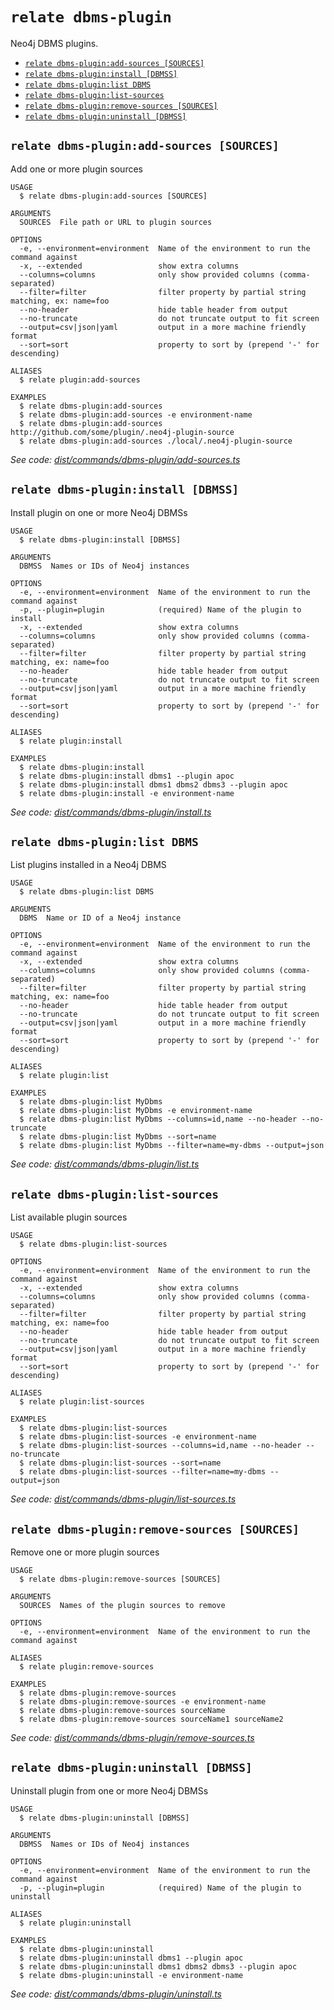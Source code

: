 `relate dbms-plugin`
====================

Neo4j DBMS plugins.

* [`relate dbms-plugin:add-sources [SOURCES]`](#relate-dbms-pluginadd-sources-sources)
* [`relate dbms-plugin:install [DBMSS]`](#relate-dbms-plugininstall-dbmss)
* [`relate dbms-plugin:list DBMS`](#relate-dbms-pluginlist-dbms)
* [`relate dbms-plugin:list-sources`](#relate-dbms-pluginlist-sources)
* [`relate dbms-plugin:remove-sources [SOURCES]`](#relate-dbms-pluginremove-sources-sources)
* [`relate dbms-plugin:uninstall [DBMSS]`](#relate-dbms-pluginuninstall-dbmss)

## `relate dbms-plugin:add-sources [SOURCES]`

Add one or more plugin sources

```
USAGE
  $ relate dbms-plugin:add-sources [SOURCES]

ARGUMENTS
  SOURCES  File path or URL to plugin sources

OPTIONS
  -e, --environment=environment  Name of the environment to run the command against
  -x, --extended                 show extra columns
  --columns=columns              only show provided columns (comma-separated)
  --filter=filter                filter property by partial string matching, ex: name=foo
  --no-header                    hide table header from output
  --no-truncate                  do not truncate output to fit screen
  --output=csv|json|yaml         output in a more machine friendly format
  --sort=sort                    property to sort by (prepend '-' for descending)

ALIASES
  $ relate plugin:add-sources

EXAMPLES
  $ relate dbms-plugin:add-sources
  $ relate dbms-plugin:add-sources -e environment-name
  $ relate dbms-plugin:add-sources http://github.com/some/plugin/.neo4j-plugin-source
  $ relate dbms-plugin:add-sources ./local/.neo4j-plugin-source
```

_See code: [dist/commands/dbms-plugin/add-sources.ts](https://github.com/neo4j-devtools/relate/blob/v1.0.3-alpha.5/packages/cli/src/commands/dbms-plugin/add-sources.ts)_

## `relate dbms-plugin:install [DBMSS]`

Install plugin on one or more Neo4j DBMSs

```
USAGE
  $ relate dbms-plugin:install [DBMSS]

ARGUMENTS
  DBMSS  Names or IDs of Neo4j instances

OPTIONS
  -e, --environment=environment  Name of the environment to run the command against
  -p, --plugin=plugin            (required) Name of the plugin to install
  -x, --extended                 show extra columns
  --columns=columns              only show provided columns (comma-separated)
  --filter=filter                filter property by partial string matching, ex: name=foo
  --no-header                    hide table header from output
  --no-truncate                  do not truncate output to fit screen
  --output=csv|json|yaml         output in a more machine friendly format
  --sort=sort                    property to sort by (prepend '-' for descending)

ALIASES
  $ relate plugin:install

EXAMPLES
  $ relate dbms-plugin:install
  $ relate dbms-plugin:install dbms1 --plugin apoc
  $ relate dbms-plugin:install dbms1 dbms2 dbms3 --plugin apoc
  $ relate dbms-plugin:install -e environment-name
```

_See code: [dist/commands/dbms-plugin/install.ts](https://github.com/neo4j-devtools/relate/blob/v1.0.3-alpha.5/packages/cli/src/commands/dbms-plugin/install.ts)_

## `relate dbms-plugin:list DBMS`

List plugins installed in a Neo4j DBMS

```
USAGE
  $ relate dbms-plugin:list DBMS

ARGUMENTS
  DBMS  Name or ID of a Neo4j instance

OPTIONS
  -e, --environment=environment  Name of the environment to run the command against
  -x, --extended                 show extra columns
  --columns=columns              only show provided columns (comma-separated)
  --filter=filter                filter property by partial string matching, ex: name=foo
  --no-header                    hide table header from output
  --no-truncate                  do not truncate output to fit screen
  --output=csv|json|yaml         output in a more machine friendly format
  --sort=sort                    property to sort by (prepend '-' for descending)

ALIASES
  $ relate plugin:list

EXAMPLES
  $ relate dbms-plugin:list MyDbms
  $ relate dbms-plugin:list MyDbms -e environment-name
  $ relate dbms-plugin:list MyDbms --columns=id,name --no-header --no-truncate
  $ relate dbms-plugin:list MyDbms --sort=name
  $ relate dbms-plugin:list MyDbms --filter=name=my-dbms --output=json
```

_See code: [dist/commands/dbms-plugin/list.ts](https://github.com/neo4j-devtools/relate/blob/v1.0.3-alpha.5/packages/cli/src/commands/dbms-plugin/list.ts)_

## `relate dbms-plugin:list-sources`

List available plugin sources

```
USAGE
  $ relate dbms-plugin:list-sources

OPTIONS
  -e, --environment=environment  Name of the environment to run the command against
  -x, --extended                 show extra columns
  --columns=columns              only show provided columns (comma-separated)
  --filter=filter                filter property by partial string matching, ex: name=foo
  --no-header                    hide table header from output
  --no-truncate                  do not truncate output to fit screen
  --output=csv|json|yaml         output in a more machine friendly format
  --sort=sort                    property to sort by (prepend '-' for descending)

ALIASES
  $ relate plugin:list-sources

EXAMPLES
  $ relate dbms-plugin:list-sources
  $ relate dbms-plugin:list-sources -e environment-name
  $ relate dbms-plugin:list-sources --columns=id,name --no-header --no-truncate
  $ relate dbms-plugin:list-sources --sort=name
  $ relate dbms-plugin:list-sources --filter=name=my-dbms --output=json
```

_See code: [dist/commands/dbms-plugin/list-sources.ts](https://github.com/neo4j-devtools/relate/blob/v1.0.3-alpha.5/packages/cli/src/commands/dbms-plugin/list-sources.ts)_

## `relate dbms-plugin:remove-sources [SOURCES]`

Remove one or more plugin sources

```
USAGE
  $ relate dbms-plugin:remove-sources [SOURCES]

ARGUMENTS
  SOURCES  Names of the plugin sources to remove

OPTIONS
  -e, --environment=environment  Name of the environment to run the command against

ALIASES
  $ relate plugin:remove-sources

EXAMPLES
  $ relate dbms-plugin:remove-sources
  $ relate dbms-plugin:remove-sources -e environment-name
  $ relate dbms-plugin:remove-sources sourceName
  $ relate dbms-plugin:remove-sources sourceName1 sourceName2
```

_See code: [dist/commands/dbms-plugin/remove-sources.ts](https://github.com/neo4j-devtools/relate/blob/v1.0.3-alpha.5/packages/cli/src/commands/dbms-plugin/remove-sources.ts)_

## `relate dbms-plugin:uninstall [DBMSS]`

Uninstall plugin from one or more Neo4j DBMSs

```
USAGE
  $ relate dbms-plugin:uninstall [DBMSS]

ARGUMENTS
  DBMSS  Names or IDs of Neo4j instances

OPTIONS
  -e, --environment=environment  Name of the environment to run the command against
  -p, --plugin=plugin            (required) Name of the plugin to uninstall

ALIASES
  $ relate plugin:uninstall

EXAMPLES
  $ relate dbms-plugin:uninstall
  $ relate dbms-plugin:uninstall dbms1 --plugin apoc
  $ relate dbms-plugin:uninstall dbms1 dbms2 dbms3 --plugin apoc
  $ relate dbms-plugin:uninstall -e environment-name
```

_See code: [dist/commands/dbms-plugin/uninstall.ts](https://github.com/neo4j-devtools/relate/blob/v1.0.3-alpha.5/packages/cli/src/commands/dbms-plugin/uninstall.ts)_
